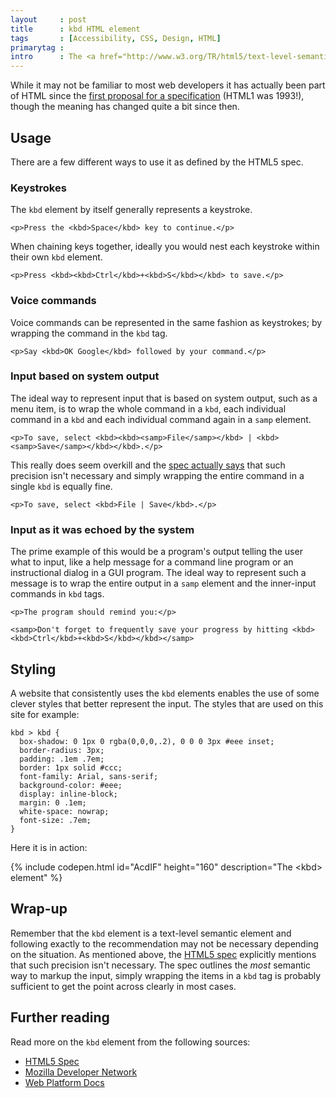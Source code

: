 ```yaml
---
layout     : post
title      : kbd HTML element
tags       : [Accessibility, CSS, Design, HTML]
primarytag : 
intro      : The <a href="http://www.w3.org/TR/html5/text-level-semantics.html#the-kbd-element"><code>kbd</code> HTML element</a> is used to represent some form of user input. Typically it represents keyboard input (where its name comes from) but can be used to represent any type of input that can be represented in text, such as voice commands.
---
```


While it may not be familiar to most web developers it has actually been part of HTML since the [first proposal for a specification][2] (HTML1 was 1993!), though the meaning has changed quite a bit since then.

## Usage

There are a few different ways to use it as defined by the HTML5 spec.

### Keystrokes

The `kbd` element by itself generally represents a keystroke.

<!--prettify lang=html-->
    <p>Press the <kbd>Space</kbd> key to continue.</p>

When chaining keys together, ideally you would nest each keystroke within their own `kbd` element.

<!--prettify lang=html-->
    <p>Press <kbd><kbd>Ctrl</kbd>+<kbd>S</kbd></kbd> to save.</p>

### Voice commands

Voice commands can be represented in the same fashion as keystrokes; by wrapping the command in the `kbd` tag.

<!--prettify lang=html-->
    <p>Say <kbd>OK Google</kbd> followed by your command.</p>

### Input based on system output

The ideal way to represent input that is based on system output, such as a menu item, is to wrap the whole command in a `kbd`, each individual command in a `kbd` and each individual command again in a `samp` element.

<!--prettify lang=html-->
    <p>To save, select <kbd><kbd><samp>File</samp></kbd> | <kbd><samp>Save</samp></kbd></kbd>.</p>

This really does seem overkill and the [spec actually says][1] that such precision isn't necessary and simply wrapping the entire command in a single `kbd` is equally fine.

<!--prettify lang=html-->
    <p>To save, select <kbd>File | Save</kbd>.</p>

### Input as it was echoed by the system

The prime example of this would be a program's output telling the user what to input, like a help message for a command line program or an instructional dialog in a GUI program. The ideal way to represent such a message is to wrap the entire output in a `samp` element and the inner-input commands in `kbd` tags.

<!--prettify lang=html-->
    <p>The program should remind you:</p>

    <samp>Don't forget to frequently save your progress by hitting <kbd><kbd>Ctrl</kbd>+<kbd>S</kbd></kbd></samp>

## Styling

A website that consistently uses the `kbd` elements enables the use of some clever styles that better represent the input. The styles that are used on this site for example:

<!--prettify lang=css-->
    kbd > kbd {
      box-shadow: 0 1px 0 rgba(0,0,0,.2), 0 0 0 3px #eee inset;
      border-radius: 3px;
      padding: .1em .7em;
      border: 1px solid #ccc;
      font-family: Arial, sans-serif;
      background-color: #eee;
      display: inline-block;
      margin: 0 .1em;
      white-space: nowrap;
      font-size: .7em;
    }

Here it is in action:

{% include codepen.html id="AcdIF" height="160" description="The &lt;kbd&gt; element" %}

## Wrap-up

Remember that the `kbd` element is a text-level semantic element and following exactly to the recommendation may not be necessary depending on the situation. As mentioned above, the [HTML5 spec][1] explicitly mentions that such precision isn't necessary. The spec outlines the *most* semantic way to markup the input, simply wrapping the items in a `kbd` tag is probably sufficient to get the point across clearly in most cases.

## Further reading

Read more on the `kbd` element from the following sources:

- [HTML5 Spec][1]
- [Mozilla Developer Network][3]
- [Web Platform Docs][4]


[1]: http://www.w3.org/TR/html5/text-level-semantics.html#the-kbd-element
[2]: http://www.w3.org/MarkUp/draft-ietf-iiir-html-01.txt
[3]: https://developer.mozilla.org/en-US/docs/Web/HTML/Element/kbd
[4]: http://docs.webplatform.org/wiki/html/elements/kbd
